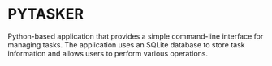 # PYTASKER
 Python-based application that provides a simple command-line interface for managing tasks. The application uses an SQLite database to store task information and allows users to perform various operations.
